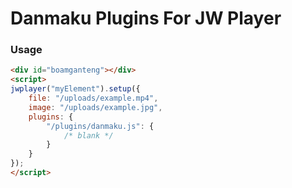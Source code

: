 # Danmaku Plugins For JW Player
### Usage
```html
<div id="boamganteng"></div>
<script>
jwplayer("myElement").setup({
    file: "/uploads/example.mp4",
    image: "/uploads/example.jpg",
    plugins: {
        "/plugins/danmaku.js": {
            /* blank */
        }
    }
});
</script>
```
